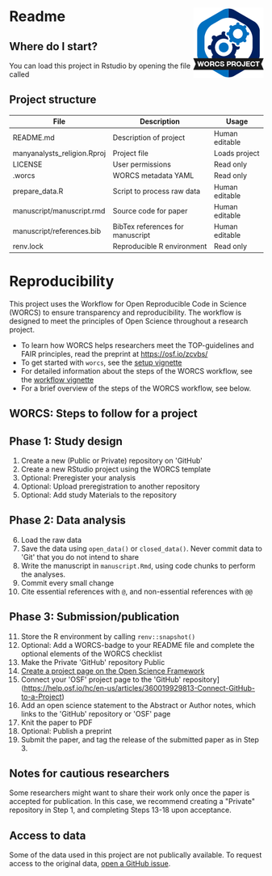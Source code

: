 # Readme <a href='https://osf.io/zcvbs/'><img src='worcs_badge.png' align="right" height="139" /></a>

<!-- Please add a brief introduction to explain what the project is about    -->

## Where do I start?

You can load this project in Rstudio by opening the file called 

## Project structure

<!--  You can add rows to this table, using "|" to separate columns.         -->
File                        | Description                      | Usage         
--------------------------- | -------------------------------- | --------------
README.md                   | Description of project           | Human editable
manyanalysts_religion.Rproj | Project file                     | Loads project 
LICENSE                     | User permissions                 | Read only     
.worcs                      | WORCS metadata YAML              | Read only     
prepare_data.R              | Script to process raw data       | Human editable
manuscript/manuscript.rmd   | Source code for paper            | Human editable
manuscript/references.bib   | BibTex references for manuscript | Human editable
renv.lock                   | Reproducible R environment       | Read only     

<!--  You can consider adding the following to this file:                    -->
<!--  * A citation reference for your project                                -->
<!--  * Contact information for questions/comments                           -->
<!--  * How people can offer to contribute to the project                    -->
<!--  * A contributor code of conduct, https://www.contributor-covenant.org/ -->

# Reproducibility

This project uses the Workflow for Open Reproducible Code in Science (WORCS) to
ensure transparency and reproducibility. The workflow is designed to meet the
principles of Open Science throughout a research project. 

* To learn how WORCS helps researchers meet the TOP-guidelines and FAIR principles, read the preprint at https://osf.io/zcvbs/
* To get started with `worcs`, see the [setup vignette](https://cjvanlissa.github.io/worcs/articles/setup.html)
* For detailed information about the steps of the WORCS workflow, see the [workflow vignette](https://cjvanlissa.github.io/worcs/articles/workflow.html)
* For a brief overview of the steps of the WORCS workflow, see below.

## WORCS: Steps to follow for a project

## Phase 1: Study design

1. Create a new (Public or Private) repository on 'GitHub'
2. Create a new RStudio project using the WORCS template
3. Optional: Preregister your analysis
4. Optional: Upload preregistration to another repository
5. Optional: Add study Materials to the repository

## Phase 2: Data analysis

6. Load the raw data
7. Save the data using `open_data()` or `closed_data()`. Never commit data to 'Git' that you do not intend to share
8. Write the manuscript in `manuscript.Rmd`, using code chunks to perform the analyses.
9. Commit every small change
10. Cite essential references with `@`, and non-essential references with `@@`

## Phase 3: Submission/publication

11. Store the R environment by calling `renv::snapshot()`
12. Optional: Add a WORCS-badge to your README file and complete the optional elements of the WORCS checklist
13. Make the Private 'GitHub' repository Public
14. [Create a project page on the Open Science Framework](https://help.osf.io/hc/en-us/articles/360019737594-Create-a-Project)
15. Connect your 'OSF' project page to the 'GitHub' repository](https://help.osf.io/hc/en-us/articles/360019929813-Connect-GitHub-to-a-Project)
16. Add an open science statement to the Abstract or Author notes, which links to the 'GitHub' repository or 'OSF' page
17. Knit the paper to PDF
18. Optional: Publish a preprint
19. Submit the paper, and tag the release of the submitted paper as in Step 3.

## Notes for cautious researchers

Some researchers might want to share their work only once the paper is accepted for publication. In this case, we recommend creating a "Private" repository in Step 1, and completing Steps 13-18 upon acceptance.


## Access to data

Some of the data used in this project are not publically available.
To request access to the original data, [open a GitHub issue](https://docs.github.com/en/free-pro-team@latest/github/managing-your-work-on-github/creating-an-issue).

<!--Clarify here how users should contact you to gain access to the data, or to submit syntax for evaluation on the original data.-->
